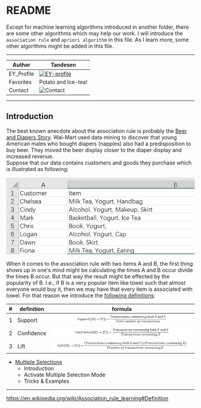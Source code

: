 README
===========================
Except for machine learning algorithms introduced in another folder, there are some other algorithms which may help our work. I will introduce the `association rule` and `apriori algorithm` in this file. As I learn more, some other algorithms might be added in this file.

****

|Author|Tandesen|
|---|---
|EY_Profile|[![EY-profile]][homepage]
|Favorites|Potato and Ice-tea!
|Contact|![Contact]


****
## Introduction
The best known anecdote about the association rule is probably the [Beer and Diapers Story](https://jborden.com/2018/12/07/beer-and-diapers-the-perfect-couple/). Wal-Mart used data mining to discover that young American males who bought diapers (nappies) also had a predisposition to buy beer. They moved the beer display closer to the diaper display and increased revenue.  
Suppose that our data contains customers and goods they purchase which is illustrated as following:  

![小精灵吞掉了图片！](association_rule.PNG)  


When it comes to the association rule with two items A and B, the first thing shows up in one's mind might be calculating the times A and B occur divide the times B occur. But that way the result might be effected by the popularity of B. I.e., if B is a very popular item like towel such that almost everyone would buy it, then we may have that every item is associated with towel. For that reason we introduce the [following definitions](https://en.wikipedia.org/wiki/Association_rule_learning#Definition):

|#|definition|formula|
|---|---|----
|1|Support|![support](support.png "Christina")
|2|Confidence|![confidence](confidence.png "Everyone is ChenO")
|3|Lift|![lift](lift.png "Dawn")


* [Multiple Selections](#multiple-selections)
    * Introduction
    * Activate Multiple Selection Mode
    * Tricks & Examples

--------------------------------
[homepage]:https://people.ey.com/PersonImmersive.aspx?accountname=i%3A0%23%2Ef%7Cmembership%7Cmark%2Es%2Etan%40cn%2Eey%2Ecom "My real name is Tandesen! Bazinga!"
[EY-profile]:https://img.shields.io/badge/Tandesen-EY__Profile-blue
[Contact]:https://img.shields.io/badge/Wechat-markts28-brightgreen "Add me beauties!"

https://en.wikipedia.org/wiki/Association_rule_learning#Definition
